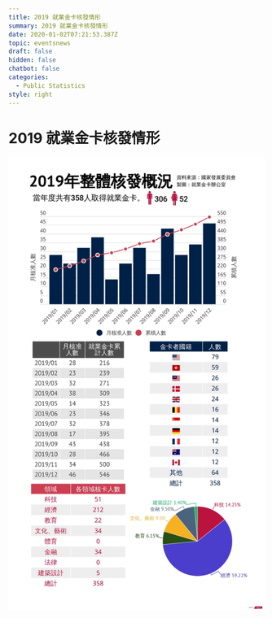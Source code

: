 ```yaml
---
title: 2019 就業金卡核發情形
summary: 2019 就業金卡核發情形
date: 2020-01-02T07:21:53.387Z
topic: eventsnews
draft: false
hidden: false
chatbot: false
categories:
  - Public Statistics
style: right
---
```

# 2019 就業金卡核發情形

![2019 就業金卡核發數據](/cms-uploads/2019-employment-gold-card-issuance-status.jpg)